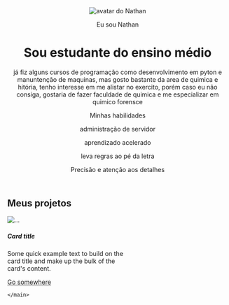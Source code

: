 <!DOCTYPE html>
<html lang="pt-br">
<head>
    <meta charset="UTF-8">
    <meta name="viewport" content="width=device-width, initial-scale=1.0">
    <link rel="stylesheet" href="style.css">
    <title>Meu portfólio</title>
</head>
<body>
    <header class="container text-center">
    <img src="img/![militar](https://github.com/user-attachments/assets/7a0a43fc-453e-43f8-81be-292206ba98a2)
" alt="avatar do Nathan" srcset="">
    <p class="lead">Eu sou Nathan</p>
    <h1>Sou estudante do ensino médio</h1>
    <p>já fiz alguns cursos de programação como desenvolvimento em pyton e manuntenção de maquinas, mas gosto bastante da area de quimica e hitória, tenho interesse em me alistar no exercito, porém caso eu não consiga, gostaria de fazer faculdade de quimica e me especializar em quimico forensce</p>
    <p>Minhas habilidades</p>
    <div>
            <p class="badge bg-secondary">administração de servidor</p>
            <p class="badge bg-secondary">aprendizado acelerado</p>
            <p class="badge bg-secondary">leva regras ao pé da letra</p>
            <p class="badge bg-secondary">Precisão e atenção aos detalhes</p>
    </div>
</header>
    <main class="container">
        <h2>Meus projetos</h2>
        <div class="row">
            <div class="col-md-4"></div>
                <div class="card" style="width: 18rem;">
                    <img src="..." class="card-img-top" alt="...">
                    <div class="card-body">
                        <h5 class="card-title">Card title</h5>
                        <p class="card-text">Some quick example text to build on the card title and make up the bulk of the card's content.</p>
                        <a href="#" class="btn btn-primary">Go somewhere</a>
                    </div>
                </div>
        </div>
        
    </main>
</body>
</html>
